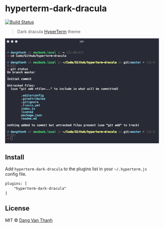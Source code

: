 # hyperterm-dark-dracula

[![Build Status](https://travis-ci.org/dangvanthanh/hyperterm-dark-dracula.svg?branch=master)](https://travis-ci.org/dangvanthanh/hyperterm-dracula)

> Dark dracula [HyperTerm](https://hyperterm.org/) theme

![](screenshot.png)

## Install

Add `hyperterm-dark-dracula` to the plugins list in your `~/.hyperterm.js` config file.

```
plugins: [
	"hyperterm-dark-dracula"
]
```

## License

MIT © [Dang Van Thanh](http://dangthanh.org)
